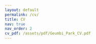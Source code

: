 ```yaml
---
layout: default
permalink: /cv/
title: CV
nav: true
nav_order: 2
cv_pdf: /assets/pdf/Geumbi_Park_CV.pdf
---
```

